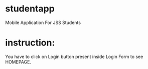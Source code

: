 # studentapp

Mobile Application For JSS Students

# instruction:
You have to click on Login button present inside Login Form to see HOMEPAGE.
